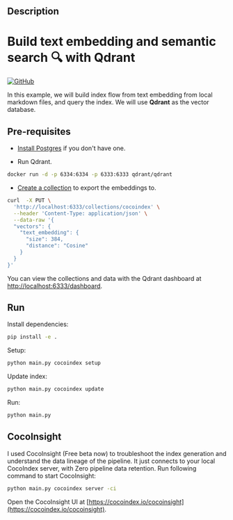 ## Description
# Build text embedding and semantic search 🔍 with Qdrant

[![GitHub](https://img.shields.io/github/stars/cocoindex-io/cocoindex?color=5B5BD6)](https://github.com/cocoindex-io/cocoindex)

In this example, we will build index flow from text embedding from local markdown files, and query the index.
We will use **Qdrant** as the vector database.

## Pre-requisites

- [Install Postgres](https://cocoindex.io/docs/getting_started/installation#-install-postgres) if you don't have one.

- Run Qdrant.

```bash
docker run -d -p 6334:6334 -p 6333:6333 qdrant/qdrant
```

- [Create a collection](https://qdrant.tech/documentation/concepts/vectors/#named-vectors) to export the embeddings to.

```bash
curl  -X PUT \
  'http://localhost:6333/collections/cocoindex' \
  --header 'Content-Type: application/json' \
  --data-raw '{
  "vectors": {
    "text_embedding": {
      "size": 384,
      "distance": "Cosine"
    }
  }
}'
```

You can view the collections and data with the Qdrant dashboard at <http://localhost:6333/dashboard>.

## Run

Install dependencies:

```bash
pip install -e .
```

Setup:

```bash
python main.py cocoindex setup
```

Update index:

```bash
python main.py cocoindex update
```

Run:

```bash
python main.py
```

## CocoInsight
I used CocoInsight (Free beta now) to troubleshoot the index generation and understand the data lineage of the pipeline. 
It just connects to your local CocoIndex server, with Zero pipeline data retention. Run following command to start CocoInsight:

```bash
python main.py cocoindex server -ci
```

Open the CocoInsight UI at [https://cocoindex.io/cocoinsight](https://cocoindex.io/cocoinsight).


